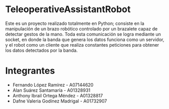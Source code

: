 # TeleoperativeAssistantRobot

Este es un proyecto realizado totalmente en Python; consiste en la manipulación de un brazo robótico controlado por un brazalete capaz de detectar gestos de la mano. Toda esta comunicación se logra mediante un socket, en donde la banda que genera los datos funciona como un servidor, y el robot como un cliente que realiza constantes peticiones para obtener los datos detectados por la banda.

# Integrantes

- Fernando López Ramírez - A07144620
- Alan Suárez Santamaría - A01328931
- Anthony Ibrail Ortega Méndez - A01328817
- Dafne Valeria Godínez Madrigal - A01732907

